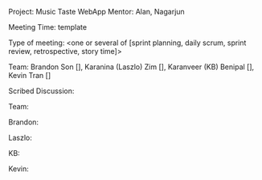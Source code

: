 Project: Music Taste WebApp
Mentor: Alan, Nagarjun

Meeting Time: template

Type of meeting: <one or several of [sprint planning, daily scrum, sprint review, retrospective, story time]>

Team: Brandon Son [], Karanina (Laszlo) Zim [], Karanveer (KB) Benipal [], Kevin Tran []

Scribed Discussion:

Team:

Brandon:

Laszlo:

KB:

Kevin:
